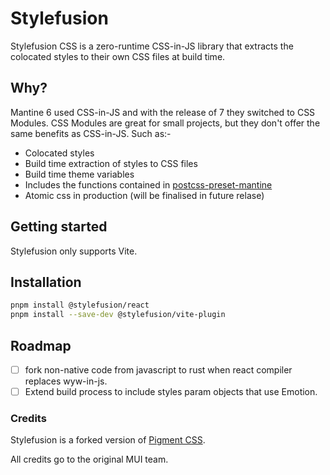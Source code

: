 # Stylefusion

Stylefusion CSS is a zero-runtime CSS-in-JS library that extracts the colocated styles to their own CSS files at build time.

## Why?

Mantine 6 used CSS-in-JS and with the release of 7 they switched to CSS Modules.  CSS Modules are great for small projects, but they don't offer the same benefits as CSS-in-JS.  Such as:-

- Colocated styles
- Build time extraction of styles to CSS files
- Build time theme variables
- Includes the functions contained in [postcss-preset-mantine](https://github.com/mantinedev/postcss-preset-mantine)
- Atomic css in production (will be finalised in future relase)

## Getting started

Stylefusion only supports Vite.

## Installation

<!-- #default-branch-switch -->

```bash
pnpm install @stylefusion/react
pnpm install --save-dev @stylefusion/vite-plugin
```

## Roadmap
- [ ] fork non-native code from javascript to rust when react compiler replaces wyw-in-js.
- [ ] Extend build process to include styles param objects that use Emotion.

### Credits

Stylefusion is a forked version of [Pigment CSS](https://pigmentcss.dev/).  

All credits go to the original MUI team.
